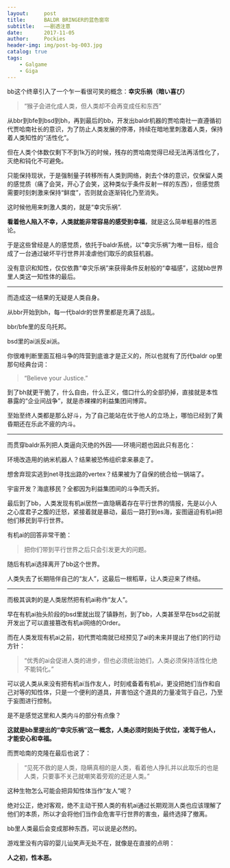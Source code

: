```yaml
---
layout:     post
title:      BALDR BRINGER的蓝色窗帘
subtitle:   ——剧透注意   
date:       2017-11-05
author:     Pockies
header-img: img/post-bg-003.jpg
catalog: true
tags:
    - Galgame
    - Giga
---
```


bb这个终章引入了一个乍一看很可笑的概念：**幸灾乐祸（暗い喜び）**

>“猴子会进化成人类，但人类却不会再变成任和东西”

从bbr到bfe到bsd到bh，再到最后的bb，开发出baldr机器的贾哈南社一直遵循初代贾哈南社长的意识，为了防止人类发展的停滞，持续在暗地里刺激着人类，保持着人类知性的“活性化”。

但在人类个体数仅剩下不到1k万的时候，残存的贾哈南觉得已经无法再活性化了，灭绝和钝化不可避免。

只能保持现状，于是强制量子转移所有人类到网络，剥去个体的意识，仅保留人类的感觉质（痛了会哭，开心了会笑，这种类似于条件反射一样的东西），但感觉质需要时刻刺激来保持“鲜度”，否则就会逐渐钝化乃至消失。

这时候他用来刺激人类的，就是“幸灾乐祸”.

**看着他人陷入不幸，人类就能非常容易的感受到幸福**，就是这么简单粗暴的性恶论。

于是这些曾经是人的感觉质，依托于baldr系统，以“幸灾乐祸”为唯一目标，组合成了一台通过破坏平行世界并凌虐他们取乐的疯狂机器。

没有意识和知性，仅仅依靠“幸灾乐祸”来获得条件反射般的“幸福感”，这就bb世界里人类这一知性体的最后。

---

而造成这一结果的无疑是人类自身。

从bbr开始到bh，每一代baldr的世界里都是充满了战乱。

bbr/bfe里的反乌托邦。

bsd里的ai派反ai派。

你很难判断里面互相斗争的阵营到底谁才是正义的，所以也就有了历代baldr op里那句经典台词：
>“Believe your Justice.”

到了bh就更干脆了，什么自由，什么正义，借口什么的全部扔掉，直接就是本性暴露的“企业间战争”，就是赤裸裸的利益集团间博弈。

至始至终人类都是那么好斗，为了自己能站在优于他人的立场上，哪怕已经到了黄昏期还在乐此不疲的内斗。

---

而贯穿baldr系列把人类逼向灭绝的外因——环境问题也因此只有恶化：

环境改造用的纳米机器人？结果被恐怖组织拿来暴走了。

想舍弃现实逃到net寻找出路的vertex？结果被为了自保的统合给一锅端了。

宇宙开发？海底移民？全都因为利益集团间的斗争而夭折。

最后到了bb，人类发现有机ai居然一直隐瞒着存在平行世界的情报，先是以小人之心度君子之腹的迁怒，紧接着就是暴动，最后一路打到es海，妄图逼迫有机ai把他们移民到平行世界。

有机ai的回答非常干脆：

>把你们带到平行世界之后只会引发更大的问题。

随后有机ai选择离开了bb这个世界。

人类失去了长期陪伴自己的“友人”，这最后一根稻草，让人类迎来了终结。

---

而极其讽刺的是人类居然把有机ai称作“友人”。

早在有机ai抬头阶段的bsd里就出现了镇静剂，到了bb，人类甚至早在bsd之前就开发出了可以直接篡改有机ai网络的Order。

而在人类发现有机ai之前，初代贾哈南就已经预见了ai的未来并提出了他们的行动方针：

>“优秀的ai会促进人类的进步，但也必须统治她们，人类必须保持活性化绝不能钝化。”

可以说人类从来没有把有机ai当作友人，时刻戒备着有机ai，更没把她们当作和自己对等的知性体，只是一个便利的道具，并害怕这个道具的力量凌驾于自己，乃至于妄图进行控制。

是不是感觉这里和人类内斗的部分有点像？

**这就是bb里提出的“幸灾乐祸”这一概念，人类必须时刻处于优位，凌驾于他人，才能安心和幸福。**

而贾哈南的克隆在最后也说了：

>“见死不救的是人类，隐瞒真相的是人类，看着他人挣扎并以此取乐的也是人类，只要事不关己就嘲笑着旁观的还是人类。”


这种生物怎么可能会把异知性体当作“友人”呢？

绝对公正，绝对客观，绝不主动干预人类的有机ai通过长期观测人类也应该理解了他们的本质，所以才会将他们当作会危害平行世界的害虫，最终选择了撤离。

bb里人类最后会变成那种东西，可以说是必然的。

游戏里没有内容的婴儿讪笑声无处不在，就像是在直接的点明：

**人之初，性本恶。**